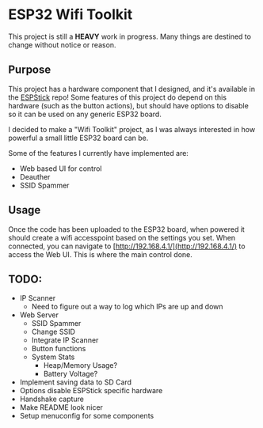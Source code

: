 # ESP32 Wifi Toolkit

This project is still a **HEAVY** work in progress. Many things are destined to change without notice or reason.

## Purpose

This project has a hardware component that I designed, and it's available in the [ESPStick](https://github.com/emwjacobson/ESPStick) repo! Some features of this project do depend on this hardware (such as the button actions), but should have options to disable so it can be used on any generic ESP32 board.

I decided to make a "Wifi Toolkit" project, as I was always interested in how powerful a small little ESP32 board can be.

Some of the features I currently have implemented are:
- Web based UI for control
- Deauther
- SSID Spammer

## Usage

Once the code has been uploaded to the ESP32 board, when powered it should create a wifi accesspoint based on the settings you set. When connected, you can navigate to [http://192.168.4.1/](http://192.168.4.1/) to access the Web UI. This is where the main control done.

## TODO:
- IP Scanner
  - Need to figure out a way to log which IPs are up and down
- Web Server
  - SSID Spammer
  - Change SSID
  - Integrate IP Scanner
  - Button functions
  - System Stats
    - Heap/Memory Usage?
    - Battery Voltage?
- Implement saving data to SD Card
- Options disable ESPStick specific hardware
- Handshake capture
- Make README look nicer
- Setup menuconfig for some components